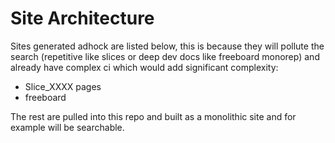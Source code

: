 # Site Architecture

Sites generated adhock are listed below, this is because they will pollute the search (repetitive like slices or deep dev docs like freeboard monorep) and already have complex ci which would add significant complexity:

- Slice_XXXX pages
- freeboard

The rest are pulled into this repo and built as a monolithic site and for example will be searchable.
